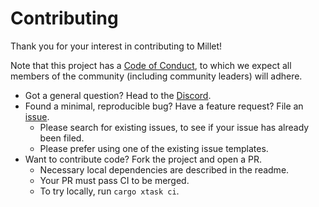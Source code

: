 # Contributing

Thank you for your interest in contributing to Millet!

Note that this project has a [Code of Conduct][coc], to which we expect all members of the community (including community leaders) will adhere.

- Got a general question? Head to the [Discord][discord].
- Found a minimal, reproducible bug? Have a feature request? File an [issue][].
  - Please search for existing issues, to see if your issue has already been filed.
  - Please prefer using one of the existing issue templates.
- Want to contribute code? Fork the project and open a PR.
  - Necessary local dependencies are described in the readme.
  - Your PR must pass CI to be merged.
  - To try locally, run `cargo xtask ci`.

[coc]: /docs/code_of_conduct.md
[discord]: https://discord.gg/hgPSUby2Ny
[issue]: https://github.com/azdavis/millet/issues/new/choose
